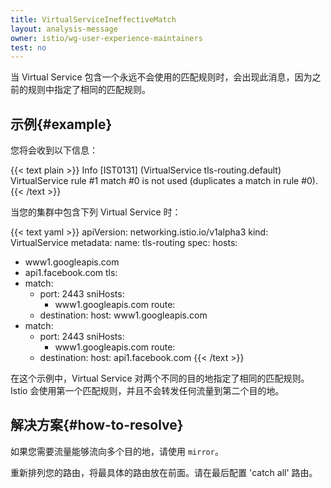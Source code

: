 ```yaml
---
title: VirtualServiceIneffectiveMatch
layout: analysis-message
owner: istio/wg-user-experience-maintainers
test: no
---
```


当 Virtual Service 包含一个永远不会使用的匹配规则时，会出现此消息，因为之前的规则中指定了相同的匹配规则。

## 示例{#example}

您将会收到以下信息：

{{< text plain >}}
Info [IST0131] (VirtualService tls-routing.default) VirtualService rule #1 match #0 is not used (duplicates a match in rule #0).
{{< /text >}}

当您的集群中包含下列 Virtual Service 时：

{{< text yaml >}}
apiVersion: networking.istio.io/v1alpha3
kind: VirtualService
metadata:
  name: tls-routing
spec:
  hosts:
  - www1.googleapis.com
  - api1.facebook.com
  tls:
  - match:
    - port: 2443
      sniHosts:
      - www1.googleapis.com
    route:
    - destination:
        host: www1.googleapis.com
  - match:
    - port: 2443
      sniHosts:
      - www1.googleapis.com
    route:
    - destination:
        host: api1.facebook.com
{{< /text >}}

在这个示例中，Virtual Service 对两个不同的目的地指定了相同的匹配规则。Istio 会使用第一个匹配规则，并且不会转发任何流量到第二个目的地。

## 解决方案{#how-to-resolve}

如果您需要流量能够流向多个目的地，请使用 `mirror`。

重新排列您的路由，将最具体的路由放在前面。请在最后配置 'catch all' 路由。